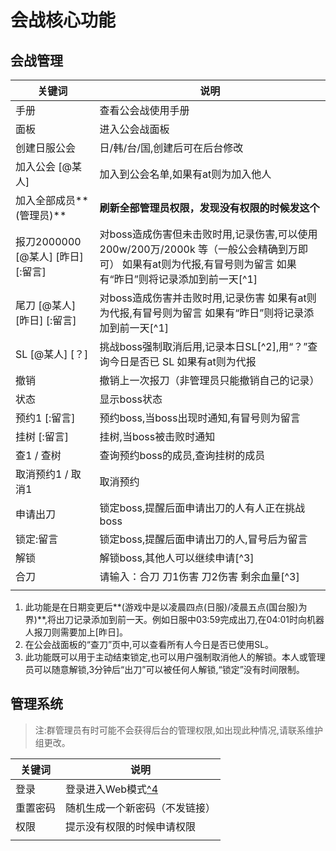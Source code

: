 # 会战核心功能

## 会战管理

| 关键词                             | 说明                                                                                                                                                            |
| ---------------------------------- | --------------------------------------------------------------------------------------------------------------------------------------------------------------- |
| 手册                               | 查看公会战使用手册                                                                                                                                              |
| 面板                               | 进入公会战面板                                                                                                                                                  |
| 创建日服公会                       | 日/韩/台/国,创建后可在后台修改                                                                                                                                  |
| 加入公会 [@某人]                   | 加入到公会名单,如果有at则为加入他人                                                                                                                             |
| 加入全部成员**(管理员)**           | **刷新全部管理员权限，发现没有权限的时候发这个**                                                                                                          |
| 报刀2000000 [@某人] [昨日] [:留言] | 对boss造成伤害但未击败时用,记录伤害,可以使用 200w/200万/2000k 等（一般公会精确到万即可） 如果有at则为代报,有冒号则为留言 如果有“昨日”则将记录添加到前一天[^1] |
| 尾刀 [@某人] [昨日] [:留言]        | 对boss造成伤害并击败时用,记录伤害 如果有at则为代报,有冒号则为留言 如果有“昨日”则将记录添加到前一天[^1]                                                        |
| SL [@某人] [？]                    | 挑战boss强制取消后用,记录本日SL[^2],用“？”查询今日是否已 SL 如果有at则为代报                                                                                  |
| 撤销                               | 撤销上一次报刀（非管理员只能撤销自己的记录）                                                                                                                    |
| 状态                               | 显示boss状态                                                                                                                                                    |
| 预约1 [:留言]                      | 预约boss,当boss出现时通知,有冒号则为留言                                                                                                                        |
| 挂树 [:留言]                       | 挂树,当boss被击败时通知                                                                                                                                         |
| 查1 / 查树                         | 查询预约boss的成员,查询挂树的成员                                                                                                                               |
| 取消预约1 / 取消1                  | 取消预约                                                                                                                                                        |
| 申请出刀                           | 锁定boss,提醒后面申请出刀的人有人正在挑战boss                                                                                                                   |
| 锁定:留言                          | 锁定boss,提醒后面申请出刀的人,冒号后为留言                                                                                                                      |
| 解锁                               | 解锁boss,其他人可以继续申请[^3]                                                                                                                                 |
| 合刀                               | 请输入：合刀 刀1伤害 刀2伤害 剩余血量[^3]                                                                                                                       |
|                                    |                                                                                                                                                                 |

1. 此功能是在日期变更后**(游戏中是以凌晨四点(日服)/凌晨五点(国台服)为界)**,将出刀记录添加到前一天。例如日服中03:59完成出刀,在04:01时向机器人报刀则需要加上[昨日]。
2. 在公会战面板的“查刀”页中,可以查看所有人今日是否已使用SL。
3. 此功能既可以用于主动结束锁定,也可以用户强制取消他人的解锁。本人或管理员可以随意解锁,3分钟后“出刀”可以被任何人解锁,“锁定”没有时间限制。

## 管理系统

> 注:群管理员有时可能不会获得后台的管理权限,如出现此种情况,请联系维护组更改。

| 关键词   | 说明                                                                                                                                                                                                                                                                                                                     |
| -------- | ------------------------------------------------------------------------------------------------------------------------------------------------------------------------------------------------------------------------------------------------------------------------------------------------------------------------ |
| 登录     | 登录进入Web模式[^4](http://g.isam.top/Documentation/help/notes/%E5%A6%82%E6%9E%9C%E4%B8%8D%E7%9F%A5%E9%81%93%E5%AF%86%E7%A0%81,%E8%AF%B7%E5%85%88%E5%8F%91%E9%80%81%22%E9%87%8D%E7%BD%AE%E5%AF%86%E7%A0%81%22,%E4%BB%A5%E4%BE%BF%E7%B3%BB%E7%BB%9F%E6%95%85%E9%9A%9C%E6%97%B6%E5%80%99%E6%AD%A3%E5%B8%B8%E6%8A%A5%E5%88%80) |
| 重置密码 | 随机生成一个新密码（不发链接）                                                                                                                                                                                                                                                                                           |
| 权限     | 提示没有权限的时候申请权限                                                                                                                                                                                                                                                                                               |
|          |                                                                                                                                                                                                                                                                                                                          |
